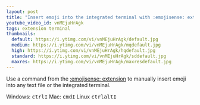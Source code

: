```yaml
---
layout: post
title: "Insert emoji into the integrated terminal with :emojisense: extension"
youtube_video_id: vnMEjuHrAgk
tags: extension terminal
thumbnails:
  default: https://i.ytimg.com/vi/vnMEjuHrAgk/default.jpg
  medium: https://i.ytimg.com/vi/vnMEjuHrAgk/mqdefault.jpg
  high: https://i.ytimg.com/vi/vnMEjuHrAgk/hqdefault.jpg
  standard: https://i.ytimg.com/vi/vnMEjuHrAgk/sddefault.jpg
  maxres: https://i.ytimg.com/vi/vnMEjuHrAgk/maxresdefault.jpg
---
```


Use a command from the [:emojisense: extension](https://marketplace.visualstudio.com/items?itemName=bierner.emojisense) to manually insert emoji into any text file or the integrated terminal.

Windows: <kbd>ctrl</kbd><kbd>I</kbd>
Mac: <kbd>cmd</kbd><kbd>I</kbd>
Linux <kbd>ctrl</kbd><kbd>alt</kbd><kbd>I</kbd>

